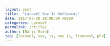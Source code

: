 ```yaml
---
layout: post
title:  "Laravel Vue Js Kullanımı"
date: 2017-07-30 18:00:00 +0300
categories: Laravel
permalink: /:title/
author: [Barış Esen]
tag: [laravel, vue, js, vue js, frontend, php]
---
```

